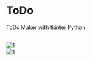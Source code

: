 # ToDo
<p>ToDo Maker with tkinter Python</p>
<br>
<img src="https://user-images.githubusercontent.com/96903120/169707685-4721c62d-f6b2-42e2-ab05-6cde3d7dc985.JPG" alt="1">
<br>
<img src="https://user-images.githubusercontent.com/96903120/169707813-ae3ac209-1762-476b-a79f-a57e82106b90.JPG" alt="1">
